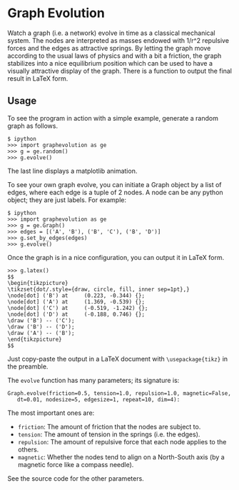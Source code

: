 # Graph Evolution

Watch a graph (i.e. a network) evolve in time as a classical mechanical system. The nodes are interpreted as masses endowed with 1/r^2 repulsive forces and the edges as attractive springs. By letting the graph move according to the usual laws of physics and with a bit a friction, the graph stabilizes into a nice equilibrium position which can be used to have a visually attractive display of the graph. There is a function to output the final result in LaTeX form.

## Usage

To see the program in action with a simple example, generate a random graph as follows.
```
$ ipython
>>> import graphevolution as ge
>>> g = ge.random()
>>> g.evolve()
```
The last line displays a matplotlib animation.

To see your own graph evolve, you can initiate a Graph object by a list of edges, where each edge is a tuple of 2 nodes. A node can be any python object; they are just labels. For example:
```
$ ipython
>>> import graphevolution as ge
>>> g = ge.Graph()
>>> edges = [('A', 'B'), ('B', 'C'), ('B', 'D')]
>>> g.set_by_edges(edges)
>>> g.evolve()
```
Once the graph is in a nice configuration, you can output it in LaTeX form.
```
>>> g.latex()
$$
\begin{tikzpicture}
\tikzset{dot/.style={draw, circle, fill, inner sep=1pt},}
\node[dot] ('B') at 	(0.223, -0.344) {};
\node[dot] ('A') at 	(1.369, -0.539) {};
\node[dot] ('C') at 	(-0.519, -1.242) {};
\node[dot] ('D') at 	(-0.188, 0.746) {};
\draw ('B') -- ('C');
\draw ('B') -- ('D');
\draw ('A') -- ('B');
\end{tikzpicture}
$$
```

Just copy-paste the output in a LaTeX document with `\usepackage{tikz}` in the preamble.


The `evolve` function has many parameters; its signature is:
```
Graph.evolve(friction=0.5, tension=1.0, repulsion=1.0, magnetic=False,
   dt=0.01, nodesize=5, edgesize=1, repeat=10, dim=4):
```
The most important ones are:

* `friction`: The amount of friction that the nodes are subject to.
* `tension`: The amount of tension in the springs (i.e. the edges).
* `repulsion`: The amount of repulsive force that each node applies to the others.
* `magnetic`: Whether the nodes tend to align on a North-South axis (by a magnetic force like a compass needle).

See the source code for the other parameters.
